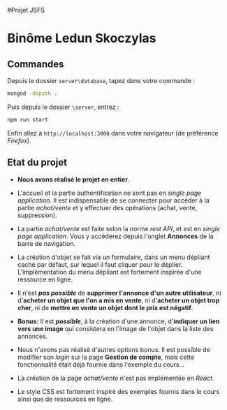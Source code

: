 #Projet  JSFS

# Binôme Ledun Skoczylas

## Commandes

Depuis le dossier `server\database`,  tapez dans votre commande :

```bash
mongod -dbpath .
```

Puis depuis le dossier `\server`, entrez :

```bash
npm run start
```

Enfin allez à `http://localhost:3000` dans votre navigateur (de préférence *Firefox*).

## Etat du projet

* **Nous avons réalisé le projet en entier**.

* L'accueil et la partie authentification ne sont pas en *single page application*. Il est indispensable de se connecter pour accéder à la partie *achat/vente* et y effectuer des opérations (achat, vente, suppression).

* La partie *achat/vente* est faite selon la norme *rest API*, et est en *single page application*. Vous y accéderez depuis l'onglet **Annonces** de la barre de navigation.

* La création d'objet se fait via un formulaire, dans un menu dépliant caché par défaut, sur lequel il faut cliquer pour le déplier. L'implémentation du menu dépliant est fortement inspirée d'une ressource en ligne.

* Il n'est ***pas possible*** de **supprimer l'annonce d'un autre utilisateur**, ni d'**acheter un objet que l'on a mis en vente**, ni d'**acheter un objet trop cher**, ni de **mettre en vente un objet dont le prix est négatif**.

* **Bonus:** Il est ***possible***, à la création d'une annonce, d'**indiquer un lien vers une image** qui consistera en l'image de l'objet dans la liste des annonces. 

* Nous n'avons pas réalisé d'autres options bonus. Il est possible de modifier son *login* sur la page **Gestion de compte**, mais cette fonctionnalité était déjà fournie dans l'exemple du cours...

* La création de la page *achat/vente* n'est pas implémentée en *React*.

* Le style CSS est fortement inspiré des exemples fournis dans le cours ainsi que de ressources en ligne.